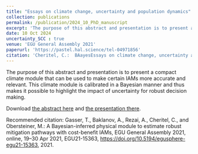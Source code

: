 ```yaml
---
title: "Essays on climate change, uncertainty and population dynamics"
collection: publications
permalink: /publication/2024_10_PhD_manuscript
excerpt: 'The purpose of this abstract and presentation is to present a compact climate module that can be used to make certain IAMs more accurate and relevant. This climate module is calibrated in a Bayesian manner and thus makes it possible to highlight the impact of uncertainty for robust decision making.'
date: 10 Oct 2024
uncertainty_SCC : true
venue: 'EGU General Assembly 2021'
paperurl: 'https://pastel.hal.science/tel-04971856'
citation: 'Cheritel, C.:  BAayesEssays on climate change, uncertainty and population dynamics, PhD Thesis, 2024.'
---
```

The purpose of this abstract and presentation is to present a compact climate module that can be used to make certain IAMs more accurate and relevant. This climate module is calibrated in a Bayesian manner and thus makes it possible to highlight the impact of uncertainty for robust decision making.

Download [the abstract here](https://meetingorganizer.copernicus.org/EGU21/EGU21-15363.html?pdf) and [the presentation there](https://presentations.copernicus.org/EGU21/EGU21-15363_presentation-h312250.pdf).

Recommended citation: Gasser, T., Baklanov, A., Rezai, A., Cheritel, C., and Obersteiner, M.: A Bayesian-inferred physical module to estimate robust mitigation pathways with cost-benefit IAMs, EGU General Assembly 2021, online, 19–30 Apr 2021, EGU21-15363, https://doi.org/10.5194/egusphere-egu21-15363, 2021.
